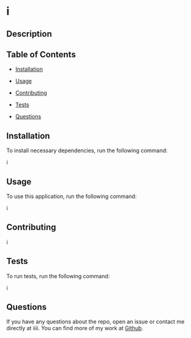 # i
## Description


## Table of Contents

* [Installation](#installation)

* [Usage](#usage)



* [Contributing](#contributing)

* [Tests](#tests)

* [Questions](#questions)

## Installation

To install necessary dependencies, run the following command:

i

## Usage

To use this application, run the following command:

i



## Contributing

i

## Tests

To run tests, run the following command:

i

## Questions

If you have any questions about the repo, open an issue or contact me directly at iiii. You can find more of my work at [Github](https://github.com/ii).